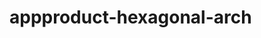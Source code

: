   # appproduct-hexagonal-arch                 
            
         
                 
           
          
             
               
      
       
   
 
